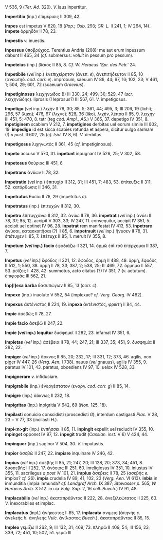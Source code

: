 V 536, 9 (*Ter. Ad.* 320). *V.* laus inpertitur.

**Impertitio** (inp.) ἐπιμέρισις II 309, 42.

**Impes** est impetus V 620, 18 (*Pap.*; *Osb.* 293; *GR. L.* II 241, 1;
IV 264, 14). **impete** ὁρμηδόν II 78, 23.

**Impestis** *v.* inuestis.

**Inpessus** ὑποβρύχιος. Terentius Andria (208): me aut erum inpessum
dabunt II 465, 34 (*cf.* submersus: *voluit* in pessum *pro* pessum).

**Impeteius** (inp.) βίαιος II 85, 8. *Cf. W. Heraeus 'Spr. des
Petr.'* 24.

**Impetibile** (*vel* inp.) ἐνεπιχείρητσν (ἀνεπ. *e*), ἀνεπιτήδευτον II
85, 10 (ανεωτηδ. *cod. corr. e*). improbum, saeuum IV 89, 44; 97, 16;
102, 23; V 461, 1; 504, 29; 601, 72 (scaeuum *Graevius*).

**Impetiginosus** λειχηνωδος (!) III 330, 24; 499, 30; 529, 47 (*scr.*
λειχηνώδης). liprosis (! leprosus?) III 567, 61. *V.* impetigosus.

**Impetigo** (*vel* inp.) λιχήν II 78, 30; 85, 5; 361, 44; 495, 3; III
206, 19 (lichi); 296, 57 (λικη); 476, 67 (λιχνε); 528, 36 (liko). λιχήν,
λέπρα II 85, 9. λειχήν III 451, 5; 470, 8. tetr (teg *cod. Ampl., AS.*)
V 365, 37. depetigo IV 351, 8. **inpetiginem** scabiem V 212, 7.
**impetigines** derbitas uel eorum simile III 602, 19. **impedigo** id
est sicca scabies rotunda et aspera, dicitur uulgo sarmam (!) *a post*
III 602, 25 (*cf. Isid.* IV 8, 6). *V.* derbitas.

**Impetigosus** λιχηνωτός II 361, 45 (*cf.* impetiginosus).

**Impeto** accuso V 570, 31. **inpetunt** inpugnant IV 526, 25; V 302,
58.

**Impetosus** θούριος III 451, 6.

**Impetrans** ἀνύων II 78, 32.

**Impetratio** (*vel* inp.) ἐπιτυχία II 312, 31; III 451, 7; 483, 53.
ἐπίτευξις II 311, 52. κατόρθωσις II 346, 31.

**Impetratus** θυσία II 78, 29 (impetritus *c*).

**Impetratus** (inp.) ἐπιτυχών II 312, 30.

**Impetro** ἐπιτυγχάνω II 312, 32. ἀνύω II 78, 36. **impetrat** (*vel*
inp.) ἀνύει II 78, 37; 85, 12. accipit V 303, 33; IV 247, 11.
consequitur, accipit IV 351, 5. accipit uel optinet IV 96, 28.
**inpatrat** rem manifestat IV 413, 53. **inpetrare** ἀνύσαι,
κατασκοπῆσαι (?) II 85, 6. **impetrauit** (*vel* inp.) ἤνυσεν II 78, 31.
ἐπέτυχεν II 85, 7. ἐπέτυχε II 85, 1. meruit IV 355, 8.

**Impetum (*vel* inp.) facio** ἐφοδιάζω II 321, 14. ὁρμῶ ἐπὶ τοῦ
ἐπέρχομαι II 387, 7.

**Impetus** (*vel* inp.) ἔφοδος II 321, 12. ἔφοδος, ὁρμή II 488, 49.
ὁρμή, ἔφοδος II 512, 1; 550, 38. ὁρμή II 78, 33; 387, 2; 538, 25; III
469, 72. ὅρμημα II 557, 53. ῥοῖζος II 428, 42. summotus, acto citatus
(?) IV 351, 7 (*v.* actutum). ἐπιφοράς III 562, 21.

**Inp[l]exa barba** δασυπώγων II 85, 13 (*corr. c*).

**Impexe** (inp.) inuolute V 552, 54 (implexae? *cf. Verg. Georg.* IV
482).

**Impexus** ἀκτένιστος II 224, 19. **inpexa** ἀκτένιστος, φρικτή II 84,
44.

**Impie** ἀσεβῶς II 78, 27.

**Impie facio** ἀσεβῶ II 247, 22.

**Impie (*vel* inp.) loquitur** δυσφημεῖ II 282, 23. infamat IV 351,
6.

**Impietas** (*vel* inp.) ἀσέβεια II 78, 44; 247, 21; III 337, 35; 451,
9. δυσφημία II 282, 22.

**Impiger** (*vel* inp.) ἄοκνος II 85, 20; 232, 17; III 331, 12; 373,
46. agilis, non piger IV 447, 26 (*Verg. Aen.* I 738). nauus (*vel*
gnauus), agilis IV 355, 9. paratus IV 101, 43. paratus, oboediens IV 97,
10. uelox IV 528, 33.

**Impignerare** *v.* infiduciare.

**Impigrabile** (inp.) ἐνεργέστατον (εναργ. *cod. corr. g*) II 85, 14.

**Impigre** (inp.) ἀόκνως II 232, 18.

**Impigritas** (inp.) inpigritia V 642, 69 (*Non.* 125, 18).

**Impilasti** conuicio conscidisti (proscedisti *G*), interdum
castigasti *Plac.* V 28, 23 = V 77, 33 (incilasti *H.*).

**Impi\<n\>git** (inp.) ἐνπήσσει II 85, 11. **inpingit** expellit uel
recludit IV 355, 10. **inpinget** opponet IV 97, 12. **inpegit** trudit
(*Cassian. inst.* V 6) V 424, 44.

**Impinguor** (inp.) saginor V 504, 30. *V.* imputastis.

**Impior** ἀσεβῶ II 247, 22. **impiare** inquinare IV 246, 42.

**Impius** (*vel* inp.) ἀσεβής II 85, 21; 247, 20; III 128, 20; 373, 34;
451, 8. δυσσεβής III 252, 17. ἀνόσιος III 251, 60. inreligiosus IV 351,
10. iniustus IV 355, 11. sacrilegus *a post* IV 101, 21. **impius**
ἀσεβεις II 78, 25 (ασεβής *e.* impios? *cf.* 26). **impia** crudelia IV
89, 41; 102, 23 (*Verg. Aen.* VI 613). **inbia** in inmunditia (impia
inmunda? *cf. Landgraf Arch.* IX 387; *Stowasser p.* 565, *W. Heraeus
Arch.* X 512. in uia *Vulg. Sap.* 2, 16 *coll. Buech.*) IV 91, 48.

**Implacabilis** (*vel* inp.) ἀκαταπράϋντος II 222, 28. ἀνεξιλεώτατος II
225, 63. *V.* inexorabiles et implac.

**Implacatus** (inpl.) ἀνήκεστος II 85, 17. **inplacata** ανιμεις
(ἀπηνής *c.* ἀνελεής *h.* ἀνηλεής *Vulc.* ἀνίλαστος *Buech.*),
ἀκαταπράϋντος II 85, 15.

**Impleo** γεμίζω II 262, 9; III 132, 31; 469, 73. πληρῶ II 409, 54; III
156, 23; 339, 72; 451, 10; 502, 51. γεμῶ III
